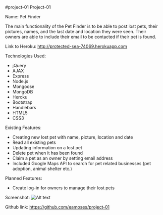 #project-01
Project-01

Name: Pet Finder

The main functionality of the Pet Finder is to be able to post lost pets, their pictures, names, and the last date and location they were seen.  Their owners are able to include their email to be contacted if their pet is found.

Link to Heroku: http://protected-sea-74069.herokuapp.com

Technologies Used:
* jQuery
* AJAX
* Express
* Node.js
* Mongoose
* MongoDB
* Heroku
* Bootstrap
* Handlebars
* HTML5
* CSS3

Existing Features:
* Creating new lost pet with name, picture, location and date
* Read all existing pets
* Updating information on a lost pet
* Delete pet when it has been found
* Claim a pet as an owner by setting email address
* Included Google Maps API to search for pet related businesses (pet adoption, animal shelter etc.)

Planned Features:
* Create log-in for owners to manage their lost pets

Screenshot:
![Alt text](../public/images/readmeScreenShot.png?raw=true "PetFinder")

Github link: https://github.com/eamoses/project-01
